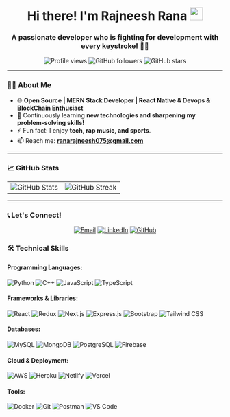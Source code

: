 <h1 align="center">Hi there! I'm Rajneesh Rana <img src="https://emojis.slackmojis.com/emojis/images/1536351075/4594/blob-wave.gif" width="30" height="30px"/></h1>
<h3 align="center">A passionate developer who is fighting for development with every keystroke! 🦾✨</h3>

<p align="center">
  <img src="https://komarev.com/ghpvc/?username=rajneeshrana0&label=Profile%20views&color=0e75b6&style=flat" alt="Profile views" />
  <img alt="GitHub followers" src="https://img.shields.io/github/followers/rajneeshrana0?style=social">
  <img alt="GitHub stars" src="https://img.shields.io/github/stars/rajneeshrana0?style=social">
</p>

---

### 👨‍💻 About Me
- 🌐 **Open Source | MERN Stack Developer | React Native & Devops & BlockChain Enthusiast**  
- 🌱 Continuously learning **new technologies and sharpening my problem-solving skills!**  
- ⚡ Fun fact: I enjoy **tech, rap music, and sports**.  
- 📫 Reach me: **[ranarajneesh075@gmail.com](mailto:ranarajneesh075@gmail.com)**  
 


---


### 📈 GitHub Stats
<table>
  <tr>
    <td><img src="https://github-readme-stats.vercel.app/api?username=rajneeshrana0&show_icons=true&theme=radical&hide_border=true" alt="GitHub Stats" /></td>
    <td><img src="https://github-readme-streak-stats.herokuapp.com?user=rajneeshrana0&theme=radical&hide_border=true" alt="GitHub Streak" /></td>
  </tr>
</table>

---

### 📞 Let's Connect!
<p align="center">
  <a href="mailto:ranarajneesh075@gmail.com"><img alt="Email" src="https://img.shields.io/badge/Email-D14836?logo=gmail&logoColor=white&style=flat-square"></a>
  <a href="https://www.linkedin.com/in/rajneeshrana0/"><img alt="LinkedIn" src="https://img.shields.io/badge/LinkedIn-0A66C2?logo=linkedin&logoColor=white&style=flat-square"></a>
  <a href="https://github.com/rajneeshrana0"><img alt="GitHub" src="https://img.shields.io/badge/GitHub-181717?logo=github&logoColor=white&style=flat-square"></a>
</p>


### 🛠️ Technical Skills
#### Programming Languages:
![Python](https://img.shields.io/badge/-Python-3776AB?logo=python&logoColor=white&style=flat-square)
![C++](https://img.shields.io/badge/-C++-00599C?logo=c%2B%2B&logoColor=white&style=flat-square)
![JavaScript](https://img.shields.io/badge/-JavaScript-F7DF1E?logo=javascript&logoColor=black&style=flat-square)
![TypeScript](https://img.shields.io/badge/-TypeScript-3178C6?logo=typescript&logoColor=white&style=flat-square)

#### Frameworks & Libraries:
![React](https://img.shields.io/badge/-React-61DAFB?logo=react&logoColor=black&style=flat-square)
![Redux](https://img.shields.io/badge/-Redux-764ABC?logo=redux&logoColor=white&style=flat-square)
![Next.js](https://img.shields.io/badge/-Next.js-000000?logo=next.js&logoColor=white&style=flat-square)
![Express.js](https://img.shields.io/badge/-Express.js-000000?logo=express&logoColor=white&style=flat-square)
![Bootstrap](https://img.shields.io/badge/-Bootstrap-7952B3?logo=bootstrap&logoColor=white&style=flat-square)
![Tailwind CSS](https://img.shields.io/badge/-Tailwind_CSS-38B2AC?logo=tailwind-css&logoColor=white&style=flat-square)

#### Databases:
![MySQL](https://img.shields.io/badge/-MySQL-4479A1?logo=mysql&logoColor=white&style=flat-square)
![MongoDB](https://img.shields.io/badge/-MongoDB-47A248?logo=mongodb&logoColor=white&style=flat-square)
![PostgreSQL](https://img.shields.io/badge/-PostgreSQL-336791?logo=postgresql&logoColor=white&style=flat-square)
![Firebase](https://img.shields.io/badge/-Firebase-FFCA28?logo=firebase&logoColor=black&style=flat-square)

#### Cloud & Deployment:
![AWS](https://img.shields.io/badge/-AWS-FF9900?logo=amazon-aws&logoColor=black&style=flat-square)
![Heroku](https://img.shields.io/badge/-Heroku-430098?logo=heroku&logoColor=white&style=flat-square)
![Netlify](https://img.shields.io/badge/-Netlify-00C7B7?logo=netlify&logoColor=white&style=flat-square)
![Vercel](https://img.shields.io/badge/-Vercel-000000?logo=vercel&logoColor=white&style=flat-square)

#### Tools:
![Docker](https://img.shields.io/badge/-Docker-2496ED?logo=docker&logoColor=white&style=flat-square)
![Git](https://img.shields.io/badge/-Git-F05032?logo=git&logoColor=white&style=flat-square)
![Postman](https://img.shields.io/badge/-Postman-FF6C37?logo=postman&logoColor=white&style=flat-square)
![VS Code](https://img.shields.io/badge/-VS_Code-0078D4?logo=visual-studio-code&logoColor=white&style=flat-square)



